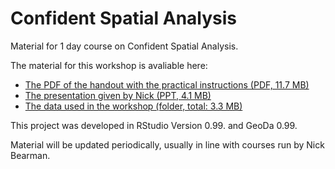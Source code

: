 # Confident Spatial Analysis
Material for 1 day course on Confident Spatial Analysis.

The material for this workshop is avaliable here:  
- [The PDF of the handout with the practical instructions (PDF, 11.7 MB)](https://github.com/nickbearman/confident-spatial-analysis/releases/download/v2/workbook.pdf)  
- [The presentation given by Nick (PPT, 4.1 MB)](https://github.com/nickbearman/intermediate-r-spatial-analysis/raw/master/material/presentation.pptx)  
- [The data used in the workshop (folder, total: 3.3 MB)](https://github.com/nickbearman/intermediate-r-spatial-analysis/tree/master/data)  

This project was developed in RStudio Version 0.99. and GeoDa 0.99.

Material will be updated periodically, usually in line with courses run by Nick Bearman. 
